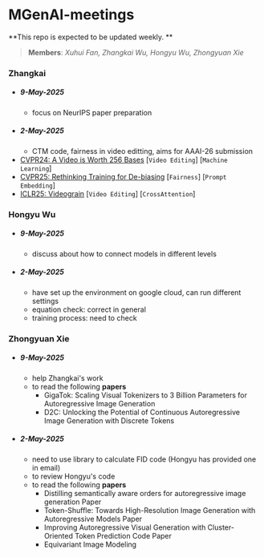 # MGenAI-meetings

 **This repo is expected to be updated weekly. **

> **Members**: *Xuhui Fan, Zhangkai Wu, Hongyu Wu, Zhongyuan Xie*

### Zhangkai
  - ##### 9-May-2025
    - focus on NeurIPS paper preparation
  - ##### 2-May-2025
    - CTM code, fairness in video editting, aims for AAAI-26 submission
  - [CVPR24: A Video is Worth 256 Bases](https://arxiv.org/pdf/2312.05856) [`Video Editing`] [`Machine Learning`]
  - [CVPR25: Rethinking Training for De-biasing](https://arxiv.org/pdf/2408.12692) [`Fairness`] [`Prompt Embedding`]
  - [ICLR25: Videograin](https://arxiv.org/pdf/2502.17258) [`Video Editing`] [`CrossAttention`]

### Hongyu Wu
  - ##### 9-May-2025
    - discuss about how to connect models in different levels
  - ##### 2-May-2025
    - have set up the environment on google cloud, can run different settings
    - equation check: correct in general
    - training process: need to check

### Zhongyuan Xie
  - ##### 9-May-2025
    - help Zhangkai's work
    - to read the following **papers**
      -  GigaTok: Scaling Visual Tokenizers to 3 Billion Parameters for Autoregressive Image Generation 
      -  D2C: Unlocking the Potential of Continuous Autoregressive Image Generation with Discrete Tokens
  - ##### 2-May-2025
    - need to use library to calculate FID code (Hongyu has provided one in email)
    - to review Hongyu's code
    - to read the following **papers**
      -  Distilling semantically aware orders for autoregressive image generation Paper
      -  Token-Shuffle: Towards High-Resolution Image Generation with Autoregressive Models Paper
      -  Improving Autoregressive Visual Generation with Cluster-Oriented Token Prediction Code Paper
      -  Equivariant Image Modeling



